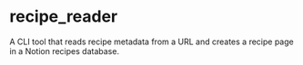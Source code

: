 # recipe_reader

A CLI tool that reads recipe metadata from a URL and creates a recipe page in a Notion recipes database.
